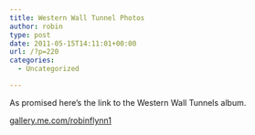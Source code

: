 ```yaml
---
title: Western Wall Tunnel Photos
author: robin
type: post
date: 2011-05-15T14:11:01+00:00
url: /?p=220
categories:
  - Uncategorized

---
```

As promised here&#8217;s the link to the Western Wall Tunnels album.

<a href="http://gallery.me.com/robinflynn1#100281&bgcolor=black&view=grid" target="_blank">gallery.me.com/robinflynn1</a>
